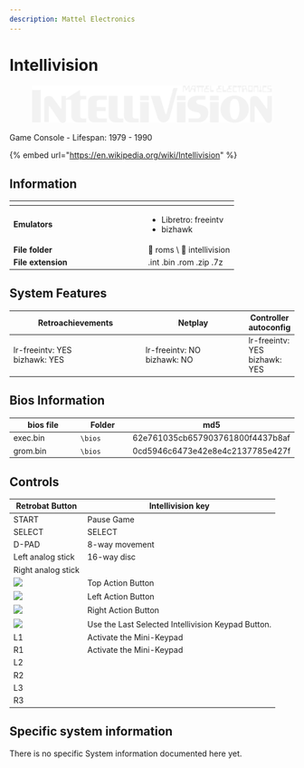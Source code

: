 ```yaml
---
description: Mattel Electronics
---
```


# Intellivision

<div align="left"><figure><picture><source srcset="https://raw.githubusercontent.com/fabricecaruso/es-theme-carbon/91d85c7849cc550b0cac4e75cb8e0923d3b61b5e/art/logos/intellivision-w.svg" media="(prefers-color-scheme: dark)"><img src="https://raw.githubusercontent.com/fabricecaruso/es-theme-carbon/52ff37c9e265587d006945a2ba695b5a962b3a3d/art/logos/intellivision.svg" alt=""></picture><figcaption></figcaption></figure></div>

Game Console - Lifespan: 1979 - 1990

{% embed url="https://en.wikipedia.org/wiki/Intellivision" %}

## Information

<table data-header-hidden><thead><tr><th width="224"></th><th></th></tr></thead><tbody><tr><td><strong>Emulators</strong></td><td><ul><li>Libretro: freeintv</li><li>bizhawk</li></ul></td></tr><tr><td><strong>File folder</strong></td><td><span data-gb-custom-inline data-tag="emoji" data-code="1f4c2">📂</span> roms \ <span data-gb-custom-inline data-tag="emoji" data-code="1f4c2">📂</span> intellivision</td></tr><tr><td><strong>File extension</strong></td><td>.int .bin .rom .zip .7z</td></tr></tbody></table>

## System Features

<table><thead><tr><th width="245">Retroachievements</th><th width="200">Netplay</th><th>Controller autoconfig</th></tr></thead><tbody><tr><td>lr-freeintv: YES<br>bizhawk: YES</td><td>lr-freeintv: NO<br>bizhawk: NO</td><td>lr-freeintv: YES<br>bizhawk: YES</td></tr></tbody></table>

## Bios Information

<table><thead><tr><th width="224">bios file</th><th width="169">Folder</th><th>md5</th></tr></thead><tbody><tr><td>exec.bin</td><td><code>\bios</code></td><td>62e761035cb657903761800f4437b8af</td></tr><tr><td>grom.bin</td><td><code>\bios</code></td><td>0cd5946c6473e42e8e4c2137785e427f</td></tr></tbody></table>

## Controls

| Retrobat Button                                | Intellivision key                                  |
| ---------------------------------------------- | -------------------------------------------------- |
| START                                          | Pause Game                                         |
| SELECT                                         | SELECT                                             |
| D-PAD                                          | 8-way movement                                     |
| Left analog stick                              | 16-way disc                                        |
| Right analog stick                             |                                                    |
| ![](<../../../.gitbook/assets/image (48).png>) | Top Action Button                                  |
| ![](<../../../.gitbook/assets/image (30).png>) | Left Action Button                                 |
| ![](<../../../.gitbook/assets/image (16).png>) | Right Action Button                                |
| ![](<../../../.gitbook/assets/image (50).png>) | Use the Last Selected Intellivision Keypad Button. |
| L1                                             | Activate the Mini-Keypad                           |
| R1                                             | Activate the Mini-Keypad                           |
| L2                                             |                                                    |
| R2                                             |                                                    |
| L3                                             |                                                    |
| R3                                             |                                                    |

## Specific system information

There is no specific System information documented here yet.
